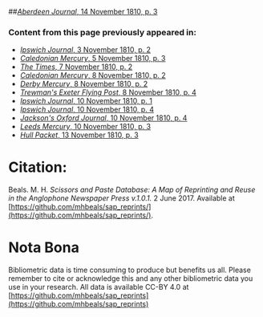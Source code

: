 ##[*Aberdeen Journal*, 14 November 1810, p. 3](https://mhbeals.github.io/sap_html/Aberdeen-Journal/Aberdeen-Journal-14-November-1810-p-3)

### Content from this page previously appeared in:
+ [*Ipswich Journal*, 3 November 1810, p. 2](https://mhbeals.github.io/sap_html/Ipswich-Journal/Ipswich-Journal-3-November-1810-p-2)
+ [*Caledonian Mercury*, 5 November 1810, p. 3](https://mhbeals.github.io/sap_html/Caledonian-Mercury/Caledonian-Mercury-5-November-1810-p-3)
+ [*The Times*, 7 November 1810, p. 2](https://mhbeals.github.io/sap_html/The-Times/The-Times-7-November-1810-p-2)
+ [*Caledonian Mercury*, 8 November 1810, p. 2](https://mhbeals.github.io/sap_html/Caledonian-Mercury/Caledonian-Mercury-8-November-1810-p-2)
+ [*Derby Mercury*, 8 November 1810, p. 2](https://mhbeals.github.io/sap_html/Derby-Mercury/Derby-Mercury-8-November-1810-p-2)
+ [*Trewman's Exeter Flying Post*, 8 November 1810, p. 4](https://mhbeals.github.io/sap_html/Trewman's-Exeter-Flying-Post/Trewman's-Exeter-Flying-Post-8-November-1810-p-4)
+ [*Ipswich Journal*, 10 November 1810, p. 1](https://mhbeals.github.io/sap_html/Ipswich-Journal/Ipswich-Journal-10-November-1810-p-1)
+ [*Ipswich Journal*, 10 November 1810, p. 4](https://mhbeals.github.io/sap_html/Ipswich-Journal/Ipswich-Journal-10-November-1810-p-4)
+ [*Jackson's Oxford Journal*, 10 November 1810, p. 4](https://mhbeals.github.io/sap_html/Jackson's-Oxford-Journal/Jackson's-Oxford-Journal-10-November-1810-p-4)
+ [*Leeds Mercury*, 10 November 1810, p. 3](https://mhbeals.github.io/sap_html/Leeds-Mercury/Leeds-Mercury-10-November-1810-p-3)
+ [*Hull Packet*, 13 November 1810, p. 3](https://mhbeals.github.io/sap_html/Hull-Packet/Hull-Packet-13-November-1810-p-3)
                    
# Citation: 

Beals. M. H. *Scissors and Paste Database: A Map of Reprinting and Reuse in the Anglophone Newspaper Press v.1.0.1.* 2 June 2017. Available at [https://github.com/mhbeals/sap_reprints/](https://github.com/mhbeals/sap_reprints/). 
                    
# Nota Bona

Bibliometric data is time consuming to produce but benefits us all. Please remember to cite or acknowledge this and any other bibliometric data you use in your research. All data is available CC-BY 4.0 at [https://github.com/mhbeals/sap_reprints](https://github.com/mhbeals/sap_reprints)